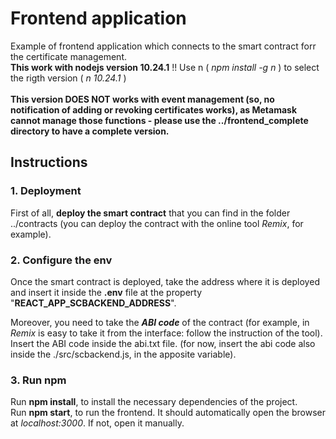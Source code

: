 # Frontend application

Example of frontend application which connects to the smart contract forr the certificate management.<br>
**This work with nodejs version 10.24.1** !! Use n ( _npm install -g n_ ) to select the rigth version ( _n 10.24.1_ ) <br><br>
**This version DOES NOT works with event management (so, no notification of adding or revoking certificates works), as Metamask cannot manage those functions - please use the ../frontend_complete directory to have a complete version.**

## Instructions

### 1. Deployment
  First of all, **deploy the smart contract** that you can find in the folder ../contracts (you can deploy the contract with the online tool _Remix_, for example).

### 2. Configure the env
  Once the smart contract is deployed, take the address where it is deployed and insert it inside the **.env** file at the property "**REACT_APP_SCBACKEND_ADDRESS**". <br>

  Moreover, you need to take the _**ABI code**_ of the contract (for example, in _Remix_ is easy to take it from the interface: follow the instruction of the tool). Insert  the ABI code inside the abi.txt file. (for now, insert the abi code also inside the ./src/scbackend.js, in the apposite variable).

### 3. Run npm
  Run **npm install**, to install the necessary dependencies of the project. <br>
  Run **npm start**, to run the frontend. It should automatically open the browser at _localhost:3000_. If not, open it manually.

